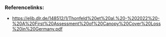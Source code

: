 ### Referencelinks:

- https://elib.dlr.de/148512/1/Thonfeld%20et%20al.%20-%202022%20-%20A%20First%20Assessment%20of%20Canopy%20Cover%20Loss%20in%20Germany.pdf